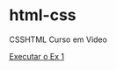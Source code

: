 # html-css
 CSSHTML Curso em Video

<a href="https://bertoshad.github.io/html-css/Ex1/index.html"> Executar o Ex 1 </a>